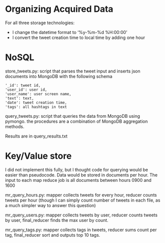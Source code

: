 # Organizing Acquired Data #
For all three storage technologies:

 * I change the datetime format to ‘%y-%m-%d %H:00:00’
 * I convert the tweet creation time to local time by adding one hour

# NoSQL #
store_tweets.py: script that parses the tweet input and inserts json documents into MongoDB with the following schema

	'_id': tweet id,
	'user_id': user id,
	'user_name': user screen name,
	'text': text,
	'date': tweet creation time,
	'tags': all hashtags in text
	     
query_tweets.py: script that queries the data from MongoDB using pymongo.  the procedures are a combination of MongoDB  aggregation methods.

Results are in query_results.txt

# Key/Value store #
I did not implement this fully, but I thought code for querying would be easier than pseudocode. Data would be stored in documents per hour.  The input to each map reduce job is all documents between hours 0900 and 1600

mr_query_hours.py: mapper collects tweets for every hour, reducer counts tweets per hour (though I can simply count number of tweets in each file, as a much simpler way to answer this question)  

mr_query_users.py: mapper collects tweets by user, reducer counts tweets by user, final_reducer finds the max user by count.

mr_query_tags.py: mapper collects tags in tweets, reducer sums count per tag, final_reducer sort and outputs top 10 tags.
